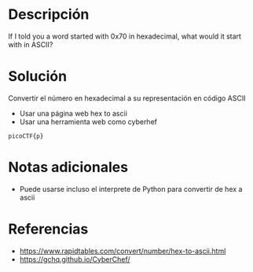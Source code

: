 # Descripción
If I told you a word started with 0x70 in hexadecimal, what would it start with in ASCII?

# Solución
Convertir el número en hexadecimal a su representación en código ASCII
- Usar una página web hex to ascii
- Usar una herramienta web como cyberhef

`picoCTF{p}`

# Notas adicionales
- Puede usarse incluso el interprete de Python para convertir de hex a ascii

# Referencias
- https://www.rapidtables.com/convert/number/hex-to-ascii.html
- https://gchq.github.io/CyberChef/
